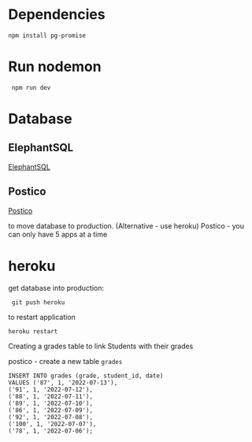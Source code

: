 # Dependencies

```
npm install pg-promise
```

# Run nodemon
```
 npm run dev
```

# Database

## ElephantSQL
[ElephantSQL](https://www.elephantsql.com/)
 
## Postico
[Postico](https://eggerapps.at/postico/)

to move database to production. (Alternative - use heroku)
Postico - you can only have 5 apps at a time

# heroku
get database into production:
```
 git push heroku
```

to restart application
```
heroku restart
```



Creating a grades table
to link Students with their grades

postico - create a new table `grades`

```
INSERT INTO grades (grade, student_id, date)
VALUES ('87', 1, '2022-07-13'),
('91', 1, '2022-07-12'),
('88', 1, '2022-07-11'),
('89', 1, '2022-07-10'),
('86', 1, '2022-07-09'),
('92', 1, '2022-07-08'),
('100', 1, '2022-07-07'),
('78', 1, '2022-07-06');
```